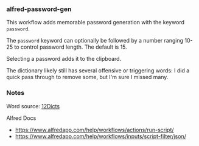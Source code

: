 ### alfred-password-gen

This workflow adds memorable password generation with the keyword `password`.

The `password` keyword can optionally be followed by a number ranging 10-25 to control password length. The
default is 15.

Selecting a password adds it to the clipboard.

The dictionary likely still has several offensive or triggering words: I did a quick pass through to remove
some, but I'm sure I missed many.

### Notes



Word source: [12Dicts](http://wordlist.aspell.net/12dicts-readme/)

Alfred Docs
* https://www.alfredapp.com/help/workflows/actions/run-script/
* https://www.alfredapp.com/help/workflows/inputs/script-filter/json/
